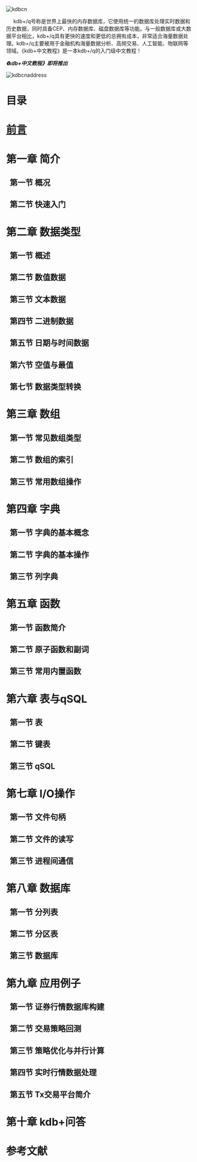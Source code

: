 ![kdbcn](kdbcn.png "kdb中文教程")

&nbsp;&nbsp;&nbsp;&nbsp; kdb+/q号称是世界上最快的内存数据库，它使用统一的数据库处理实时数据和历史数据，同时具备CEP、内存数据库、磁盘数据库等功能。与一般数据库或大数据平台相比，kdb+/q具有更快的速度和更低的总拥有成本，非常适合海量数据处理。kdb+/q主要被用于金融机构海量数据分析、高频交易、人工智能、物联网等领域。《kdb+中文教程》是一本kdb+/q的入门级中文教程！  

***《kdb+中文教程》即将推出***

![kdbcnaddress](kdbcn_contact.png "联系方式")


# 目录

# <a href="https://mp.weixin.qq.com/s/u6udu5GuT_i7QVSXXCwuRg" target="_blank">前言</a>

# 第一章  简介
## &nbsp;&nbsp;第一节  概况
## &nbsp;&nbsp;第二节  快速入门

# 第二章  数据类型
## &nbsp;&nbsp;第一节  概述
## &nbsp;&nbsp;第二节  数值数据
## &nbsp;&nbsp;第三节  文本数据
## &nbsp;&nbsp;第四节  二进制数据
## &nbsp;&nbsp;第五节  日期与时间数据
## &nbsp;&nbsp;第六节  空值与最值
## &nbsp;&nbsp;第七节  数据类型转换

# 第三章  数组
## &nbsp;&nbsp;第一节  常见数组类型
## &nbsp;&nbsp;第二节  数组的索引
## &nbsp;&nbsp;第三节  常用数组操作

# 第四章  字典
## &nbsp;&nbsp;第一节  字典的基本概念
## &nbsp;&nbsp;第二节  字典的基本操作
## &nbsp;&nbsp;第三节  列字典

# 第五章  函数
## &nbsp;&nbsp;第一节  函数简介
## &nbsp;&nbsp;第二节  原子函数和副词
## &nbsp;&nbsp;第三节  常用内置函数

# 第六章  表与qSQL
## &nbsp;&nbsp;第一节  表
## &nbsp;&nbsp;第二节  键表
## &nbsp;&nbsp;第三节  qSQL

# 第七章  I/O操作
## &nbsp;&nbsp;第一节  文件句柄
## &nbsp;&nbsp;第二节  文件的读写
## &nbsp;&nbsp;第三节  进程间通信

# 第八章  数据库
## &nbsp;&nbsp;第一节  分列表
## &nbsp;&nbsp;第二节  分区表
## &nbsp;&nbsp;第三节  数据库

# 第九章  应用例子
## &nbsp;&nbsp;第一节  证券行情数据库构建
## &nbsp;&nbsp;第二节  交易策略回测
## &nbsp;&nbsp;第三节  策略优化与并行计算
## &nbsp;&nbsp;第四节  实时行情数据处理
## &nbsp;&nbsp;第五节  Tx交易平台简介

# 第十章  kdb+问答

# 参考文献


